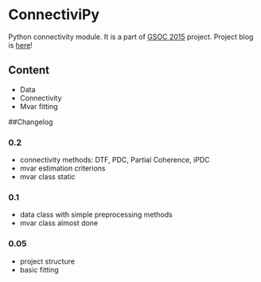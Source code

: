 ConnectiviPy
=========================
Python connectivity module.
It is a part of [GSOC 2015](http://www.google-melange.com/gsoc/project/details/google/gsoc2015/dokato/5649050225344512) project.
Project blog is [here](http://dokato.github.io/connpy-blog/)! 

## Content

* Data 
* Connectivity
* Mvar fitting


##Changelog

### 0.2
* connectivity methods: DTF, PDC, Partial Coherence, iPDC
* mvar estimation criterions
* mvar class static

### 0.1
* data class with simple preprocessing methods
* mvar class almost done

### 0.05
* project structure
* basic fitting
